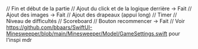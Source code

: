 // Fin et début de la partie
// Ajout du click et de la logique derrière -> Fait
// Ajout des images -> Fait
// Ajout des drapeaux (appui long)
// Timer
// Niveau de difficultés
// Scoreboard
// Bouton recommencer -> Fait
// Voir https://github.com/bbaars/SwiftUI-Minesweeper/blob/main/Minesweeper/Model/GameSettings.swift pour l'inspi mdr
